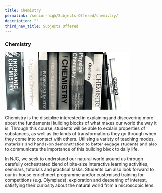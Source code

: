 ```yaml
---
title: Chemistry
permalink: /senior-high/Subjects-Offered/chemistry/
description: ""
third_nav_title: Subjects Offered
---
```

### Chemistry

<img src="/images/shchem1.png" 
     style="width:80%">

Chemistry is the discipline interested in explaining and discovering more about the fundamental building blocks of what makes our world the way it is. Through this course, students will be able to explain properties of substances, as well as the kinds of transformations they go through when they come into contact with others. Utilising a variety of teaching modes, materials and hands-on demonstration to better engage students and also to communicate the importance of this building block to daily life.

In NJC, we seek to understand our natural world around us through carefully orchestrated blend of bite-size interactive learning activities, seminars, tutorials and practical tasks. Students can also look forward to our in-house enrichment programme and/or customised training for competitions (e.g. Olympiads), exploration and deepening of interest, satisfying their curiosity about the natural world from a microscopic lens.